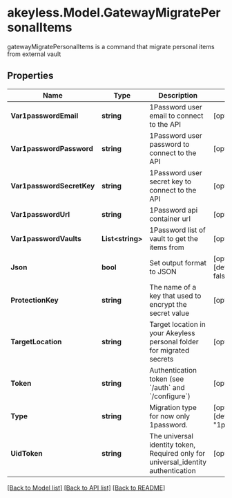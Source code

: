 # akeyless.Model.GatewayMigratePersonalItems
gatewayMigratePersonalItems is a command that migrate personal items from external vault

## Properties

Name | Type | Description | Notes
------------ | ------------- | ------------- | -------------
**Var1passwordEmail** | **string** | 1Password user email to connect to the API | [optional] 
**Var1passwordPassword** | **string** | 1Password user password to connect to the API | [optional] 
**Var1passwordSecretKey** | **string** | 1Password user secret key to connect to the API | [optional] 
**Var1passwordUrl** | **string** | 1Password api container url | [optional] 
**Var1passwordVaults** | **List&lt;string&gt;** | 1Password list of vault to get the items from | [optional] 
**Json** | **bool** | Set output format to JSON | [optional] [default to false]
**ProtectionKey** | **string** | The name of a key that used to encrypt the secret value | [optional] 
**TargetLocation** | **string** | Target location in your Akeyless personal folder for migrated secrets | [optional] 
**Token** | **string** | Authentication token (see &#x60;/auth&#x60; and &#x60;/configure&#x60;) | [optional] 
**Type** | **string** | Migration type for now only 1password. | [optional] [default to "1password"]
**UidToken** | **string** | The universal identity token, Required only for universal_identity authentication | [optional] 

[[Back to Model list]](../README.md#documentation-for-models) [[Back to API list]](../README.md#documentation-for-api-endpoints) [[Back to README]](../README.md)

